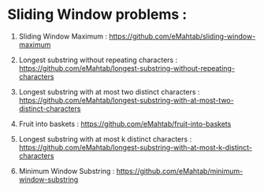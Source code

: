 # Sliding Window problems :

1. Sliding Window Maximum : https://github.com/eMahtab/sliding-window-maximum

2. Longest substring without repeating characters : https://github.com/eMahtab/longest-substring-without-repeating-characters

3. Longest substring with at most two distinct characters : https://github.com/eMahtab/longest-substring-with-at-most-two-distinct-characters

4. Fruit into baskets : https://github.com/eMahtab/fruit-into-baskets

5. Longest substring with at most k distinct characters : https://github.com/eMahtab/longest-substring-with-at-most-k-distinct-characters

6. Minimum Window Substring : https://github.com/eMahtab/minimum-window-substring



